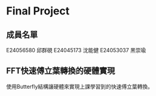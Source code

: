 ﻿


# Final Project

## 成員名單
E24056580   邱群硯	
E24045173   沈能健
E24053037   黑崇瑜

## FFT快速傅立葉轉換的硬體實現
使用Butterfly結構讓硬體來實現上課學習到的快速傅立葉轉換。






